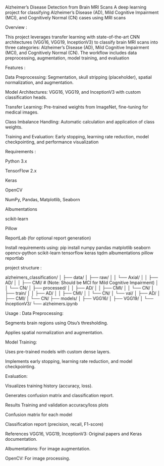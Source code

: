 Alzheimer’s Disease Detection from Brain MRI Scans
A deep learning project for classifying Alzheimer’s Disease (AD), Mild Cognitive Impairment (MCI), and Cognitively Normal (CN) cases using MRI scans

Overview :

This project leverages transfer learning with state-of-the-art CNN architectures (VGG16, VGG19, InceptionV3) to classify brain MRI scans into three categories: Alzheimer’s Disease (AD), Mild Cognitive Impairment (MCI), and Cognitively Normal (CN). The workflow includes data preprocessing, augmentation, model training, and evaluation

Features :

Data Preprocessing: Segmentation, skull stripping (placeholder), spatial normalization, and augmentation.

Model Architectures: VGG16, VGG19, and InceptionV3 with custom classification heads.

Transfer Learning: Pre-trained weights from ImageNet, fine-tuning for medical images.

Class Imbalance Handling: Automatic calculation and application of class weights.

Training and Evaluation: Early stopping, learning rate reduction, model checkpointing, and performance visualization

Requirements :

Python 3.x

TensorFlow 2.x

Keras

OpenCV

NumPy, Pandas, Matplotlib, Seaborn

Albumentations

scikit-learn

Pillow

ReportLab (for optional report generation)

Install requirements using: 
pip install numpy pandas matplotlib seaborn opencv-python scikit-learn tensorflow keras tqdm albumentations pillow reportlab

project structure :

alzheimers_classification/
│
├── data/
│   ├── raw/
│   │   └── Axial/
│   │       ├── AD/
│   │       ├── CMI/  # (Note: Should be MCI for Mild Cognitive Impairment)
│   │       └── CN/
│   ├── processed/
│   │   ├── AD/
│   │   ├── CMI/
│   │   └── CN/
│   ├── train/
│   │   ├── AD/
│   │   ├── CMI/
│   │   └── CN/
│   └── val/
│       ├── AD/
│       ├── CMI/
│       └── CN/
├── models/
│   ├── VGG16/
│   ├── VGG19/
│   └── InceptionV3/
└── alzheimers.ipynb

Usage :
Data Preprocessing:

Segments brain regions using Otsu’s thresholding.

Applies spatial normalization and augmentation.

Model Training:

Uses pre-trained models with custom dense layers.

Implements early stopping, learning rate reduction, and model checkpointing.

Evaluation:

Visualizes training history (accuracy, loss).

Generates confusion matrix and classification report.

Results
Training and validation accuracy/loss plots

Confusion matrix for each model

Classification report (precision, recall, F1-score)

References
VGG16, VGG19, InceptionV3: Original papers and Keras documentation.

Albumentations: For image augmentation.

OpenCV: For image processing.
